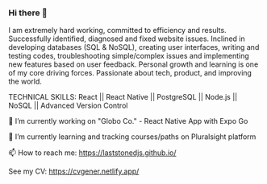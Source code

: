 ### Hi there 👋

I am extremely hard working, committed to efficiency and results. Successfully identified, diagnosed and fixed website issues. Inclined in developing databases (SQL & NoSQL), creating user interfaces, writing and testing codes, troubleshooting simple/complex issues and implementing new features based on user feedback. Personal growth and learning is one of my core driving forces. Passionate about tech, product, and improving the world.

TECHNICAL SKILLS:
React || React Native || PostgreSQL || Node.js || NoSQL || Advanced Version Control

🔭 I’m currently working on "Globo Co." - React Native App with Expo Go

🌱 I’m currently learning and tracking courses/paths on Pluralsight platform

📫 How to reach me: https://laststonedjs.github.io/

See my CV: https://cvgener.netlify.app/
